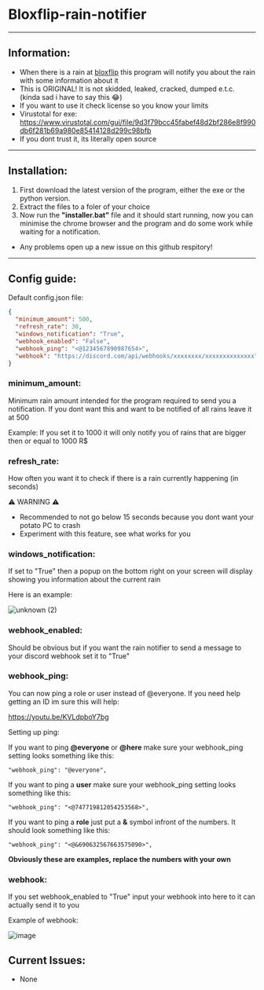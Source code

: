 # Bloxflip-rain-notifier

-----------------------------------------------------------------------------------------------------------------------------------------------------------------------

## Information:
- When there is a rain at [bloxflip](https://bloxflip.com) this program will notify you about the rain with some information about it
- This is ORIGINAL! It is not skidded, leaked, cracked, dumped e.t.c. (kinda sad i have to say this 😂)
- If you want to use it check license so you know your limits
- Virustotal for exe: https://www.virustotal.com/gui/file/9d3f79bcc45fabef48d2bf286e8f990db6f281b69a980e85414128d299c98bfb
- If you dont trust it, its literally open source

-----------------------------------------------------------------------------------------------------------------------------------------------------------------------

## Installation:
1) First download the latest version of the program, either the exe or the python version.
2) Extract the files to a foler of your choice
3) Now run the **"installer.bat"** file and it should start running, now you can minimise the chrome browser and the program and do some work while waiting for a notification. 
- Any problems open up a new issue on this github respitory!

-----------------------------------------------------------------------------------------------------------------------------------------------------------------------

## Config guide:

Default config.json file:
```json
{
  "minimum_amount": 500,
  "refresh_rate": 30,
  "windows_notification": "True",
  "webhook_enabled": "False",
  "webhook_ping": "<@1234567890987654>",
  "webhook": "https://discord.com/api/webhooks/xxxxxxxx/xxxxxxxxxxxxxx"
}
```
### minimum_amount:
Minimum rain amount intended for the program required to send you a notification. If you dont want this and want to be notified of all rains leave it at 500

Example: If you set it to 1000 it will only notify you of rains that are bigger then or equal to 1000 R$

### refresh_rate:
How often you want it to check if there is a rain currently happening (in seconds)

⚠️ WARNING ⚠️
- Recommended to not go below 15 seconds because you dont want your potato PC to crash
- Experiment with this feature, see what works for you

### windows_notification:
If set to "True" then a popup on the bottom right on your screen will display showing you information about the current rain

Here is an example:

![unknown (2)](https://user-images.githubusercontent.com/79641603/161392482-74abad64-d724-466a-8c7a-2f6d87acf3c6.png)

### webhook_enabled:
Should be obvious but if you want the rain notifier to send a message to your discord webhook set it to "True"

### webhook_ping:
You can now ping a role or user instead of @everyone. If you need help getting an ID im sure this will help:

https://youtu.be/KVLdpboY7bg

Setting up ping:

If you want to ping **@everyone** or **@here** make sure your webhook_ping setting looks something like this:
```
"webhook_ping": "@everyone",
```
If you want to ping a **user** make sure your webhook_ping setting looks something like this:
```
"webhook_ping": "<@747719812054253568>",
```
If you want to ping a **role** just put a **&** symbol infront of the numbers. It should look something like this:
```
"webhook_ping": "<@&690632567663575090>",
```

**Obviously these are examples, replace the numbers with your own**

### webhook:
If you set webhook_enabled to "True" input your webhook into here to it can actually send it to you

Example of webhook:

![image](https://user-images.githubusercontent.com/79641603/161392598-616dda5d-adb5-4ff4-9b60-d46ea8581128.png)

## Current Issues:
- None
